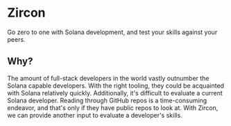 # Zircon
Go zero to one with Solana development, and test your skills against your peers.

## Why?
The amount of full-stack developers in the world vastly outnumber the Solana capable developers. With the right tooling, they could be acquainted with Solana relatively quickly. Additionally, it's difficult to evaluate a current Solana developer. Reading through GitHub repos is a time-consuming endeavor, and that's only if they have public repos to look at. With Zircon, we can provide another input to evaluate a developer's skills.
